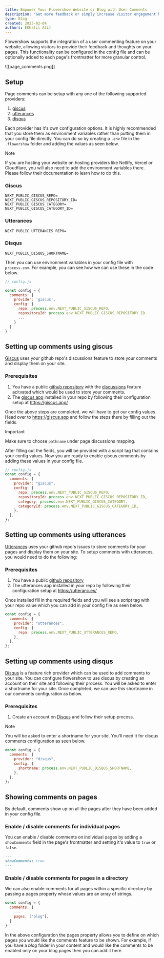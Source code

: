 ```yaml
---
title: Empower Your Flowershow Website or Blog with User Comments
description: "Get more feedback or simply increase visitor engagement by easily adding page comments to your Flowershow website or blog."
type: Blog
created: 2023-02-04
authors: [Khalil Ali]
---
```


Flowershow supports the integration of a user commenting feature on your website, allowing visitors to provide their feedback and thoughts on your pages. This functionality can be configured in the config file and can be optionally added to each page's frontmatter for more granular control.

![[page_comments.png]]

## Setup

Page comments can be setup with any one of the following supported providers:

1. [giscus](https://giscus.app/)
2. [utterances](https://utteranc.es/)
3. [disqus](https://disqus.com/)

Each provider has it's own configuration options. It is highly recommended that you store them as environment variables rather than putting them in your config file directly. You can do so by creating a `.env` file in the `.flowershow` folder and adding the values as seen below.

> [!note]
> If you are hosting your website on hosting providers like Netlify, Vercel or Cloudflare, you will also need to add the environment variables there. Please follow their documentation to learn how to do this.

### Giscus

```
NEXT_PUBLIC_GISCUS_REPO=
NEXT_PUBLIC_GISCUS_REPOSITORY_ID=
NEXT_PUBLIC_GISCUS_CATEGORY=
NEXT_PUBLIC_GISCUS_CATEGORY_ID=
```

### Utterances

```
NEXT_PUBLIC_UTTERANCES_REPO=
```

### Disqus

```
NEXT_PUBLIC_DISQUS_SHORTNAME=
```

Then you can use environment variables in your config file with `process.env`. For example, you can see how we can use these in the code below.

```js
// config.js

const config = {
  comments: {
    provider: 'giscus',
    config: {
      repo: process.env.NEXT_PUBLIC_GISCUS_REPO,
      repositoryId: process.env.NEXT_PUBLIC_GISCUS_REPOSITORY_ID
      ...
    }
  }
}
```

## Setting up comments using giscus

[Giscus](https://giscus.app/) uses your github repo's discussions feature to store your comments and display them on your site.

### Prerequisites

1. You have a public [github repository](https://docs.github.com/en/get-started/quickstart/create-a-repo) with the [discussions](https://docs.github.com/en/github/administering-a-repository/managing-repository-settings/enabling-or-disabling-github-discussions-for-a-repository) feature acitvated which would be used to store your comments.
2. The [giscus app](https://github.com/apps/giscus) installed in your repo by following their configuration setup at https://giscus.app/

Once the above steps are completed, we will have to get our config values. Head over to https://giscus.app and follow the steps there by filling out the fields.

> [!important]
> Make sure to choose `pathname` under page discussions mapping.

After filling out the fields, you will be provided with a script tag that contains your config values. Now you are ready to enable giscus comments by adding these values in your config file.

```js
// config.js
const config = {
  comments: {
    provider: "giscus",
    config: {
      repo: process.env.NEXT_PUBLIC_GISCUS_REPO,
      repositoryId: process.env.NEXT_PUBLIC_GISCUS_REPOSITORY_ID,
      category: process.env.NEXT_PUBLIC_GISCUS_CATEGORY,
      categoryId: process.env.NEXT_PUBLIC_GISCUS_CATEGORY_ID,
    },
  },
};
```

## Setting up comments using utterances

[Utterances](https://utteranc.es/) uses your github repo's issues to store comments for your pages and display them on your site. To setup comments with utterances, you would need to do the following:

### Prerequisites

1. You have a public [github repository](https://docs.github.com/en/get-started/quickstart/create-a-repo)
2. The utterances app installed in your repo by following their configuration setup at https://utteranc.es/

Once installed fill in the required fields and you will see a script tag with your repo value which you can add in your config file as seen below.

```js
const config = {
  comments: {
    provider: "utterances",
    config: {
      repo: process.env.NEXT_PUBLIC_UTTERANCES_REPO,
    },
  },
};
```

## Setting up comments using disqus

[Disqus](https://disqus.com/) is a feature rich provider which can be used to add comments to your site. You can configure flowershow to use disqus by creating an account on their site and following their process. You will be asked to enter a shortname for your site. Once completed, we can use this shortname in our comments configuration as below.

### Prerequisites

1. Create an account on [Disqus](https://disqus.com/) and follow their setup process.

> [!note]
> You will be asked to enter a shortname for your site. You'll need it for disqus comments configuration as seen below.

```js
const config = {
  comments: {
    provider: "disqus",
    config: {
      shortname: process.env.NEXT_PUBLIC_DISQUS_SHORTNAME,
    },
  },
};
```

## Showing comments on pages

By default, comments show up on all the pages after they have been added in your config file.

### Enable / disable comments for individual pages

You can enable / disable comments on individual pages by adding a `showComments` field in the page's frontmatter and setting it's value to `true` or `false`.

```md
---
showComments: true
---
```

### Enable / disable comments for pages in a directory

We can also enable comments for all pages within a specific directory by passing a pages property whose values are an array of strings.

```js
const config = {
  comments: {
    ...
    pages: ["blog"],
  }
}
```

In the above configuration the pages property allows you to define on which pages you would like the comments feature to be shown. For example, if you have a _blog_ folder in your content and would like the comments to be enabled only on your blog pages then you can add it here.
